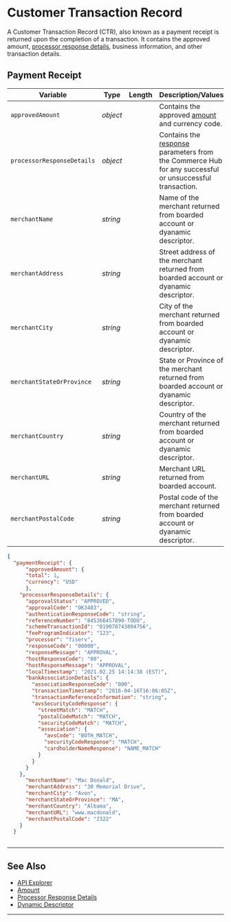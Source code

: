 # Customer Transaction Record 

A Customer Transaction Record (CTR), also known as a payment receipt is returned upon the completion of a transaction. It contains the approved amount, [processor response details](?path=docs/Resources/Master-Data/Processor-Response-Details.md), business information, and other transaction details.

## Payment Receipt

<!--
type: tab
title: paymentReceipt
-->

| Variable | Type | Length | Description/Values |
| -------- | ---- | ------- | -------------------------------|
| `approvedAmount` | *object* |  | Contains the approved [amount](?path=docs/Resources/Master-Data/Amount-Components.md) and currency code. |
| `processorResponseDetails` | *object* | | Contains the [response](?path=docs/Resources/Master-Data/Processor-Response-Details.md) parameters from the Commerce Hub for any successful or unsuccessful transaction. |
| `merchantName` | *string* | |  Name of the merchant returned from boarded account or dyanamic descriptor. |
| `merchantAddress` | *string* | | Street address of the merchant returned from boarded account or dyanamic descriptor. |
| `merchantCity` | *string* | | City of the merchant returned from boarded account or dyanamic descriptor. |
| `merchantStateOrProvince` | *string* | | State or Province of the merchant returned from boarded account or dyanamic descriptor. |
| `merchantCountry` | *string* | | Country of the merchant returned from boarded account or dyanamic descriptor. |
| `merchantURL` | *string* | | Merchant URL returned from boarded account. |
| `merchantPostalCode`| *string* | | Postal code of the merchant returned from boarded account or dyanamic descriptor. |


<!--
type: tab
title: JSON Example 
-->

```json
{
  "paymentReceipt": {
      "approvedAmount": {
      "total": 1,
      "currency": "USD"
      },
    "processorResponseDetails": {
      "approvalStatus": "APPROVED",
      "approvalCode": "OK3483",
      "authenticationResponseCode": "string",
      "referenceNumber": "845366457890-TODO",
      "schemeTransactionId": "019078743804756",
      "feeProgramIndicator": "123",
      "processor": "fiserv",
      "responseCode": "00000",
      "responseMessage": "APPROVAL",
      "hostResponseCode": "00",
      "hostResponseMessage": "APPROVAL",
      "localTimestamp": "2021.02.25 14:14:38 (EST)",
      "bankAssociationDetails": {
        "associationResponseCode": "000",
        "transactionTimestamp": "2016-04-16T16:06:05Z",
        "transactionReferenceInformation": "string",
        "avsSecurityCodeResponse": {
          "streetMatch": "MATCH",
          "postalCodeMatch": "MATCH",
          "securityCodeMatch": "MATCH",
          "association": {
            "avsCode": "BOTH_MATCH",
            "securityCodeResponse": "MATCH",
            "cardholderNameResponse": "NAME_MATCH"
          }
        }
      }
    },
      "merchantName": "Mac Donald",
      "merchantAddress": "30 Memorial Drive",
      "merchantCity": "Avon",
      "merchantStateOrProvince": "MA",
      "merchantCountry": "Albama",
      "merchantURL": "www.macdonald",
      "merchantPostalCode": "2322"
    }
  }
  
```

<!-- type: tab-end -->

---

## See Also
- [API Explorer](../api/?type=post&path=/payments/v1/charges)
- [Amount](?path=docs/Resources/Master-Data/Amount-Components.md)
- [Processor Response Details](?path=docs/Resources/Master-Data/Processor-Response-Details.md)
- [Dynamic Descriptor](?path=docs/Resources/Guides/Dynamic-Descriptor.md)

---